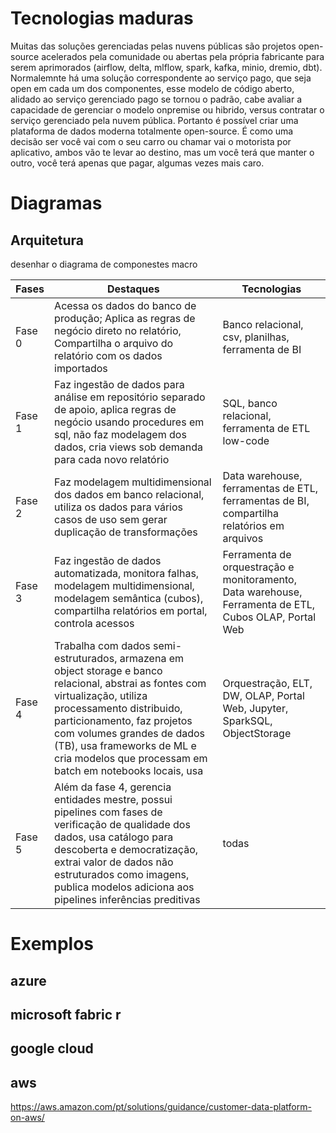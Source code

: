 # Tecnologias maduras
Muitas das soluções gerenciadas pelas nuvens públicas são projetos open-source acelerados pela comunidade ou abertas pela própria fabricante para serem aprimorados (airflow, delta, mlflow, spark, kafka, minio, dremio, dbt). Normalemnte há uma solução correspondente ao serviço pago, que seja open em cada um dos componentes, esse modelo de código aberto, alidado ao serviço gerenciado pago se tornou o padrão, cabe avaliar a capacidade de gerenciar o modelo onpremise ou hibrido, versus contratar o serviço gerenciado pela nuvem pública. Portanto é possível criar uma plataforma de dados moderna totalmente open-source. É como uma decisão ser você vai com o seu carro ou chamar vai o motorista por aplicativo, ambos vão te levar ao destino, mas um você terá que manter o outro, você terá apenas que pagar, algumas vezes mais caro.

# Diagramas

## Arquitetura
desenhar o diagrama de componestes macro

Fases | Destaques | Tecnologias
----- | --------- | -----------
Fase 0| Acessa os dados do banco de produção; Aplica as regras de negócio direto no relatório, Compartilha o arquivo do relatório com os dados importados | Banco relacional, csv, planilhas, ferramenta de BI
Fase 1 | Faz ingestão de dados para análise em repositório separado de apoio, aplica regras de negócio usando procedures em sql, não faz modelagem dos dados, cria views sob demanda para cada novo relatório | SQL, banco relacional, ferramenta de ETL low-code
Fase 2 | Faz modelagem multidimensional dos dados em banco relacional, utiliza os dados para vários casos de uso sem gerar duplicação de transformações | Data warehouse, ferramentas de ETL, ferramentas de BI, compartilha relatórios em arquivos
Fase 3 | Faz ingestão de dados automatizada, monitora falhas, modelagem multidimensional, modelagem semântica (cubos), compartilha relatórios em portal, controla acessos | Ferramenta de orquestração e monitoramento, Data warehouse, Ferramenta de ETL, Cubos OLAP, Portal Web
Fase 4 | Trabalha com dados semi-estruturados, armazena em object storage e banco relacional, abstrai as fontes com virtualização, utiliza processamento distribuido, particionamento, faz projetos com volumes grandes de dados (TB), usa frameworks de ML e cria modelos que processam em batch em notebooks locais, usa | Orquestração, ELT, DW, OLAP, Portal Web, Jupyter, SparkSQL, ObjectStorage
Fase 5 | Além da fase 4, gerencia entidades mestre, possui pipelines com fases de verificação de qualidade dos dados, usa catálogo para descoberta e democratização, extrai valor de dados não estruturados como imagens, publica modelos adiciona aos pipelines inferências preditivas | todas

# Exemplos
## azure
## microsoft fabric r
## google cloud
## aws 
https://aws.amazon.com/pt/solutions/guidance/customer-data-platform-on-aws/